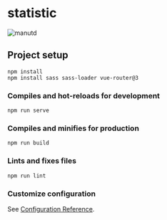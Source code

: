# statistic

![manutd](./src//images/manutd.gif)

## Project setup

```
npm install
npm install sass sass-loader vue-router@3
```

### Compiles and hot-reloads for development

```
npm run serve
```

### Compiles and minifies for production

```
npm run build
```

### Lints and fixes files

```
npm run lint
```

### Customize configuration

See [Configuration Reference](https://cli.vuejs.org/config/).
